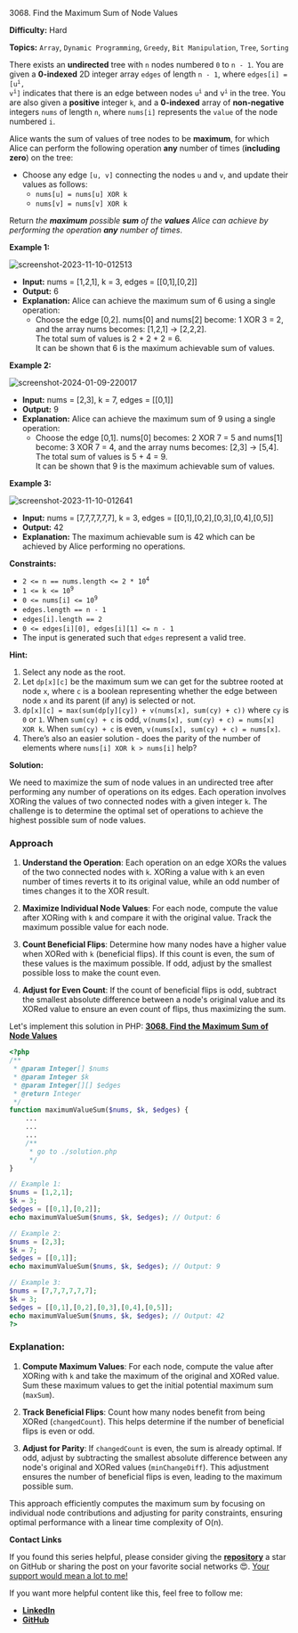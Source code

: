 3068\. Find the Maximum Sum of Node Values

**Difficulty:** Hard

**Topics:** `Array`, `Dynamic Programming`, `Greedy`, `Bit Manipulation`, `Tree`, `Sorting`

There exists an **undirected** tree with `n` nodes numbered `0` to `n - 1`. You are given a **0-indexed** 2D integer array `edges` of length `n - 1`, where <code>edges[i] = [u<sup>i</sup>, v<sup>i</sup>]</code> indicates that there is an edge between nodes <code>u<sup>i</sup></code> and v<code><sup>i</sup></code> in the tree. You are also given a **positive** integer `k`, and a **0-indexed** array of **non-negative** integers `nums` of length `n`, where `nums[i]` represents the `value` of the node numbered `i`.

Alice wants the sum of values of tree nodes to be **maximum**, for which Alice can perform the following operation **any** number of times (**including zero**) on the tree:

- Choose any edge `[u, v]` connecting the nodes `u` and `v`, and update their values as follows:
  - `nums[u] = nums[u] XOR k`
  - `nums[v] = nums[v] XOR k`

Return _the **maximum** possible **sum** of the **values** Alice can achieve by performing the operation **any** number of times_.

**Example 1:**

![screenshot-2023-11-10-012513](https://assets.leetcode.com/uploads/2023/11/09/screenshot-2023-11-10-012513.png)

- **Input:** nums = [1,2,1], k = 3, edges = [[0,1],[0,2]]
- **Output:** 6
- **Explanation:** Alice can achieve the maximum sum of 6 using a single operation:
  - Choose the edge [0,2]. nums[0] and nums[2] become: 1 XOR 3 = 2, and the array nums becomes: [1,2,1] -> [2,2,2].\
    The total sum of values is 2 + 2 + 2 = 6.\
    It can be shown that 6 is the maximum achievable sum of values.

**Example 2:**

![screenshot-2024-01-09-220017](https://assets.leetcode.com/uploads/2024/01/09/screenshot-2024-01-09-220017.png)

- **Input:** nums = [2,3], k = 7, edges = [[0,1]]
- **Output:** 9
- **Explanation:** Alice can achieve the maximum sum of 9 using a single operation:
  - Choose the edge [0,1]. nums[0] becomes: 2 XOR 7 = 5 and nums[1] become: 3 XOR 7 = 4, and the array nums becomes: [2,3] -> [5,4].\
    The total sum of values is 5 + 4 = 9.\
    It can be shown that 9 is the maximum achievable sum of values.

**Example 3:**

![screenshot-2023-11-10-012641](https://assets.leetcode.com/uploads/2023/11/09/screenshot-2023-11-10-012641.png)

- **Input:** nums = [7,7,7,7,7,7], k = 3, edges = [[0,1],[0,2],[0,3],[0,4],[0,5]]
- **Output:** 42
- **Explanation:** The maximum achievable sum is 42 which can be achieved by Alice performing no operations.

**Constraints:**

- <code>2 <= n == nums.length <= 2 * 10<sup>4</sup></code>
- <code>1 <= k <= 10<sup>9</sup></code>
- <code>0 <= nums[i] <= 10<sup>9</sup></code>
- `edges.length == n - 1`
- `edges[i].length == 2`
- `0 <= edges[i][0], edges[i][1] <= n - 1`
- The input is generated such that `edges` represent a valid tree.


**Hint:**
1. Select any node as the root.
2. Let `dp[x][c]` be the maximum sum we can get for the subtree rooted at node `x`, where `c` is a boolean representing whether the edge between node `x` and its parent (if any) is selected or not.
3. `dp[x][c] = max(sum(dp[y][cy]) + v(nums[x], sum(cy) + c))` where `cy` is `0` or `1`. When `sum(cy) + c` is odd, `v(nums[x], sum(cy) + c) = nums[x] XOR k`. When `sum(cy) + c` is even, `v(nums[x], sum(cy) + c) = nums[x]`.
4. There’s also an easier solution - does the parity of the number of elements where `nums[i] XOR k > nums[i]` help?



**Solution:**

We need to maximize the sum of node values in an undirected tree after performing any number of operations on its edges. Each operation involves XORing the values of two connected nodes with a given integer `k`. The challenge is to determine the optimal set of operations to achieve the highest possible sum of node values.

### Approach
1. **Understand the Operation**: Each operation on an edge XORs the values of the two connected nodes with `k`. XORing a value with `k` an even number of times reverts it to its original value, while an odd number of times changes it to the XOR result.

2. **Maximize Individual Node Values**: For each node, compute the value after XORing with `k` and compare it with the original value. Track the maximum possible value for each node.

3. **Count Beneficial Flips**: Determine how many nodes have a higher value when XORed with `k` (beneficial flips). If this count is even, the sum of these values is the maximum possible. If odd, adjust by the smallest possible loss to make the count even.

4. **Adjust for Even Count**: If the count of beneficial flips is odd, subtract the smallest absolute difference between a node's original value and its XORed value to ensure an even count of flips, thus maximizing the sum.

Let's implement this solution in PHP: **[3068. Find the Maximum Sum of Node Values](https://github.com/mah-shamim/leet-code-in-php/tree/main/algorithms/003068-find-the-maximum-sum-of-node-values/solution.php)**

```php
<?php
/**
 * @param Integer[] $nums
 * @param Integer $k
 * @param Integer[][] $edges
 * @return Integer
 */
function maximumValueSum($nums, $k, $edges) {
    ...
    ...
    ...
    /**
     * go to ./solution.php
     */
}

// Example 1:
$nums = [1,2,1];
$k = 3;
$edges = [[0,1],[0,2]];
echo maximumValueSum($nums, $k, $edges); // Output: 6

// Example 2:
$nums = [2,3];
$k = 7;
$edges = [[0,1]];
echo maximumValueSum($nums, $k, $edges); // Output: 9

// Example 3:
$nums = [7,7,7,7,7,7];
$k = 3;
$edges = [[0,1],[0,2],[0,3],[0,4],[0,5]];
echo maximumValueSum($nums, $k, $edges); // Output: 42
?>
```

### Explanation:

1. **Compute Maximum Values**: For each node, compute the value after XORing with `k` and take the maximum of the original and XORed value. Sum these maximum values to get the initial potential maximum sum (`maxSum`).

2. **Track Beneficial Flips**: Count how many nodes benefit from being XORed (`changedCount`). This helps determine if the number of beneficial flips is even or odd.

3. **Adjust for Parity**: If `changedCount` is even, the sum is already optimal. If odd, adjust by subtracting the smallest absolute difference between any node's original and XORed values (`minChangeDiff`). This adjustment ensures the number of beneficial flips is even, leading to the maximum possible sum.

This approach efficiently computes the maximum sum by focusing on individual node contributions and adjusting for parity constraints, ensuring optimal performance with a linear time complexity of O(n).

**Contact Links**

If you found this series helpful, please consider giving the **[repository](https://github.com/mah-shamim/leet-code-in-php)** a star on GitHub or sharing the post on your favorite social networks 😍. [Your support would mean a lot to me!](https://isolatedcompliments.com/v09uayg6h?key=a647d02f1aafcddaf10536d7cd00bd7c)

If you want more helpful content like this, feel free to follow me:

- **[LinkedIn](https://www.linkedin.com/in/arifulhaque/)**
- **[GitHub](https://github.com/mah-shamim)**



